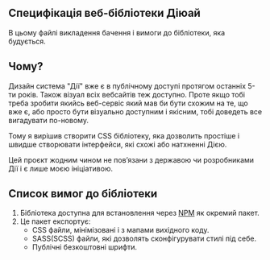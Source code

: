 ## Специфікація веб-бібліотеки Діюай

В цьому файлі викладення бачення і вимоги до бібліотеки, яка будується. 

## Чому?

Дизайн система "Дії" вже є в публічному доступі протягом останніх 5-ти років. Також візуал всіх вебсайтів теж доступно. Проте якщо тобі треба зробити якийсь веб-сервіс який мав би бути схожим на те, що вже є, або просто бути візуально доступним і якісним, тобі доведеть все вигадувати по-новому.

Тому я вирішив створити CSS бібліотеку, яка дозволить простіше і швидше створювати інтерфейси, які схожі або натхненні Дією. 

Цей проєкт жодним чином не повʼязани з державою чи розробниками Дії і є лише моєю ініціативою.

## Список вимог до бібліотеки

1. Бібліотека доступна для встановлення через [NPM](https://www.npmjs.com/) як окремий пакет.
2. Це пакет експортує:
    - CSS файли, мінімізовані і з мапами вихідного коду.
    - SASS(SCSS) файли, які дозволять сконфігурувати стилі під себе.
    - Публічні безкоштовні шрифти.
